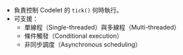 - 負責控制 Codelet 的 `tick()` 何時執行。
- 可支援：
    - 單線程（Single-threaded）與多線程（Multi-threaded）
    - 條件觸發（Conditional execution）
    - 非同步調度（Asynchronous scheduling）
